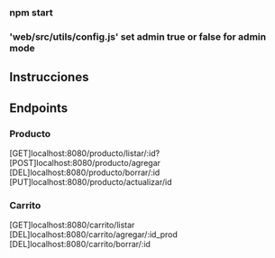### npm start

### 'web/src/utils/config.js' set admin true or false for admin mode

## Instrucciones

## Endpoints

### Producto

[GET]localhost:8080/producto/listar/:id?
[POST]localhost:8080/producto/agregar
[DEL]localhost:8080/producto/borrar/:id
[PUT]localhost:8080/producto/actualizar/id

### Carrito

[GET]localhost:8080/carrito/listar
[DEL]localhost:8080/carrito/agregar/:id_prod
[DEL]localhost:8080/carrito/borrar/:id
